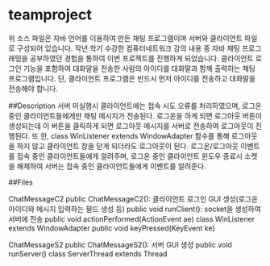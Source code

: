 # teamproject
위 소스 파일은 자바 언어를 이용하여 만든 채팅 프로그램이며 서버와 클라이언트 파일로 구성되어 있습니다. 
작년 학기 수강한 컴퓨터네트워크 강의 내용 중 자바 채팅 프로그래밍을 공부하였던 경험을 통하여 이번 프로젝트를 진행하게 되었습니다.
클라이언트 로그인 기능을 포함하여 대화말을 전송한 사람의 아이디를 대화말과 함께 출력하는 채팅 프로그램입니다. 
단, 클라이언트 프로그램은 반드시 먼저 아이디를 전송하고 대화말을 전송해야 합니다.

##Description 
서버 미실행시 클라이언트에는 접속 시도 오류를 처리하였으며, 로그온 중인 클라이언트들에게만 채팅 메시지가 전송된다. 
로그온을 하게 되면 로그아웃 버튼이 생성되는데 이 버튼을 클릭하게 되면 로그아웃 메시지를 서버로 전송하여 로그아웃이 진행된다. 
또 한, class WinListener extends WindowAdapter 함수를 통해 로그아웃을 하지 않고 클라이언트 창을 닫게 되더라도 로그아웃이 된다. 
로그온/로그아웃 이벤트를 접속 중인 클라이언트들에게 알려주며, 로그온 중인 클라이언트 윈도우 종료시 소켓을 해제하여 서버는 접속 중인 클라이언트들에게 이벤트를 알려준다.

##Files

ChatMessageC2 
  public ChatMessageC2(): 클라이언트 로그인 GUI 생성(로그온 아이디와 메시지 입력하는 필드 생성 등) 
  public void runClient(): socket을 생성하여 서버에 전송 
  public void actionPerformed(ActionEvent ae) 
  class WinListener extends WindowAdapter 
  public void keyPressed(KeyEvent ke)

ChatMessageS2 
  public ChatMessageS2(): 서버 GUI 생성 
  public void runServer() 
  class ServerThread extends Thread
